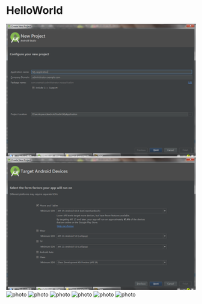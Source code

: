 # HelloWorld
![photo](https://github.com/Timejzk/HelloWorld/blob/master/photo/1.png)
![photo](https://github.com/Timejzk/HelloWorld/blob/master/photo/4.png)
![photo]()
![photo]()
![photo]()
![photo]()
![photo]()
![photo]()
